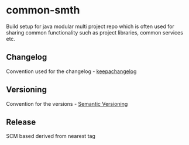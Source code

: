 # common-smth

Build setup for java modular multi project repo which is often used for sharing common functionality such as project
libraries, common services etc.

## Changelog

Convention used for the changelog - [keepachangelog](https://keepachangelog.com/en/1.0.0/)

## Versioning

Convention for the versions - [Semantic Versioning](https://semver.org/#semantic-versioning-200)

## Release

SCM based derived from nearest tag
